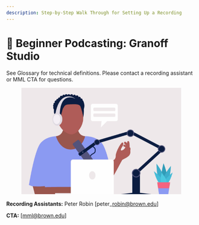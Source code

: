 ```yaml
---
description: Step-by-Step Walk Through for Setting Up a Recording
---
```


# 🎤 Beginner Podcasting: Granoff Studio

See Glossary for technical definitions. Please contact a recording assistant or MML CTA for questions.

<figure><img src="../../../.gitbook/assets/image (25).png" alt=""><figcaption></figcaption></figure>

**Recording Assistants:** Peter Robin \[peter\_robin@brown.edu]

**CTA:** \[mml@brown.edu]​
